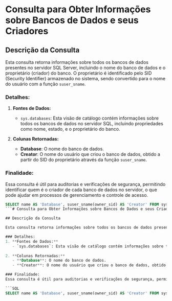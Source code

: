 # Consulta para Obter Informações sobre Bancos de Dados e seus Criadores

## Descrição da Consulta

Esta consulta retorna informações sobre todos os bancos de dados presentes no servidor SQL Server, incluindo o nome do banco de dados e o proprietário (criador) do banco. O proprietário é identificado pelo SID (Security Identifier) armazenado no sistema, sendo convertido para o nome do usuário com a função `suser_sname`.

### Detalhes:
1. **Fontes de Dados:**
   - `sys.databases`: Esta visão de catálogo contém informações sobre todos os bancos de dados no servidor SQL, incluindo propriedades como nome, estado, e o proprietário do banco.
   
2. **Colunas Retornadas:**
   - **Database**: O nome do banco de dados.
   - **Creator**: O nome do usuário que criou o banco de dados, obtido a partir do SID do proprietário através da função `suser_sname`.

### Finalidade:
Essa consulta é útil para auditorias e verificações de segurança, permitindo identificar quem é o criador de cada banco de dados no servidor, o que pode ajudar em processos de gerenciamento e controle de acesso.

```SQL
SELECT name AS 'Database', suser_sname(owner_sid) AS 'Creator' FROM sys.databases;
```# Consulta para Obter Informações sobre Bancos de Dados e seus Criadores

## Descrição da Consulta

Esta consulta retorna informações sobre todos os bancos de dados presentes no servidor SQL Server, incluindo o nome do banco de dados e o proprietário (criador) do banco. O proprietário é identificado pelo SID (Security Identifier) armazenado no sistema, sendo convertido para o nome do usuário com a função `suser_sname`.

### Detalhes:
1. **Fontes de Dados:**
   - `sys.databases`: Esta visão de catálogo contém informações sobre todos os bancos de dados no servidor SQL, incluindo propriedades como nome, estado, e o proprietário do banco.
   
2. **Colunas Retornadas:**
   - **Database**: O nome do banco de dados.
   - **Creator**: O nome do usuário que criou o banco de dados, obtido a partir do SID do proprietário através da função `suser_sname`.

### Finalidade:
Essa consulta é útil para auditorias e verificações de segurança, permitindo identificar quem é o criador de cada banco de dados no servidor, o que pode ajudar em processos de gerenciamento e controle de acesso.

```SQL
SELECT name AS 'Database', suser_sname(owner_sid) AS 'Creator' FROM sys.databases;
```
